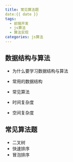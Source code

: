 ```yaml
---
title: 常见算法题
date:{{ date }}
tags:
  - 前端开发
  - js算法
  - 算法实现
categories: js算法
---
```



## 数据结构与算法

+ 为什么要学习数据结构与算法
    
+ 常用的数据结构

+ 常见算法


+ 时间复杂度
+ 空间复杂度

## 常见算法题

+ 二叉树
+ 快速排序
+ 冒泡排序

